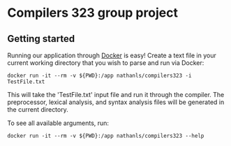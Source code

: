 # Compilers 323 group project
## Getting started
Running our application through [Docker](https://hub.docker.com/r/nathanls/compilers323/) is easy! Create a text file in your current working directory that you wish to parse and run via Docker: 

```docker run -it --rm -v ${PWD}:/app nathanls/compilers323 -i TestFile.txt```

This will take the 'TestFile.txt' input file and run it through the compiler. The preprocessor, lexical analysis, and syntax analysis files will be generated in the current directory.

To see all available arguments, run:

```docker run -it --rm -v ${PWD}:/app nathanls/compilers323 --help```
